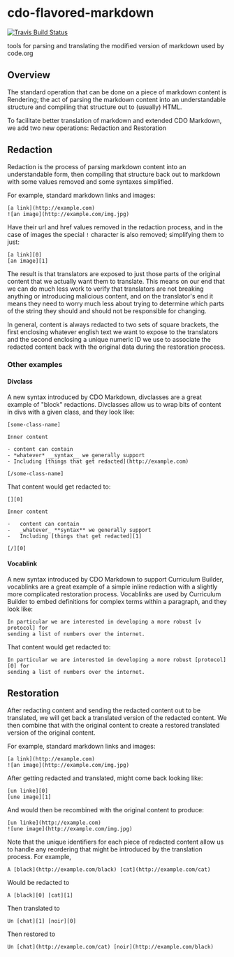# cdo-flavored-markdown

[![Travis Build Status](https://img.shields.io/travis/code-dot-org/cdo-flavored-markdown/master.svg)](https://travis-ci.org/code-dot-org/cdo-flavored-markdown/)

tools for parsing and translating the modified version of markdown used by code.org

## Overview

The standard operation that can be done on a piece of markdown content is
Rendering; the act of parsing the markdown content into an understandable
structure and compiling that structure out to (usually) HTML.

To facilitate better translation of markdown and extended CDO Markdown, we add
two new operations: Redaction and Restoration

## Redaction

Redaction is the process of parsing markdown content into an understandable
form, then compiling that structure back out to markdown with some values
removed and some syntaxes simplified.

For example, standard markdown links and images:

    [a link](http://example.com)
    ![an image](http://example.com/img.jpg)

Have their url and href values removed in the redaction process, and in the case
of images the special `!` character is also removed; simplifying them to just:

    [a link][0]
    [an image][1]

The result is that translators are exposed to just those parts of the original
content that we actually want them to translate. This means on our end that we
can do much less work to verify that translators are not breaking anything or
introducing malicious content, and on the translator's end it means they need to
worry much less about trying to determine which parts of the string they should
and should not be responsible for changing.

In general, content is always redacted to two sets of square brackets, the first
enclosing whatever english text we want to expose to the translators and the
second enclosing a unique numeric ID we use to associate the redacted content
back with the original data during the restoration process.

### Other examples

#### Divclass

A new syntax introduced by CDO Markdown, divclasses are a great example of
"block" redactions. Divclasses allow us to wrap bits of content in divs with a
given class, and they look like:

    [some-class-name]

    Inner content

    - content can contain
    - *whatever* __syntax__ we generally support
    - Including [things that get redacted](http://example.com)

    [/some-class-name]

That content would get redacted to:

    [][0]

    Inner content

    -   content can contain
    -   _whatever_ **syntax** we generally support
    -   Including [things that get redacted][1]

    [/][0]

#### Vocablink

A new syntax introduced by CDO Markdown to support Curriculum Builder,
vocablinks are a great example of a simple inline redaction with a slightly more
complicated restoration process.  Vocablinks are used by Curriculum Builder to
embed definitions for complex terms within a paragraph, and they look like:

    In particular we are interested in developing a more robust [v protocol] for
    sending a list of numbers over the internet.

That content would get redacted to:

    In particular we are interested in developing a more robust [protocol][0] for
    sending a list of numbers over the internet.

## Restoration

After redacting content and sending the redacted content out to be translated,
we will get back a translated version of the redacted content. We then combine
that with the original content to create a restored translated version of the
original content.

For example, standard markdown links and images:

    [a link](http://example.com)
    ![an image](http://example.com/img.jpg)

After getting redacted and translated, might come back looking like:

    [un linke][0]
    [une image][1]

And would then be recombined with the original content to produce:

    [un linke](http://example.com)
    ![une image](http://example.com/img.jpg)

Note that the unique identifiers for each piece of redacted content allow us to
handle any reordering that might be introduced by the translation process. For
example,

    A [black](http://example.com/black) [cat](http://example.com/cat)

Would be redacted to

    A [black][0] [cat][1]

Then translated to

    Un [chat][1] [noir][0]

Then restored to

    Un [chat](http://example.com/cat) [noir](http://example.com/black)
